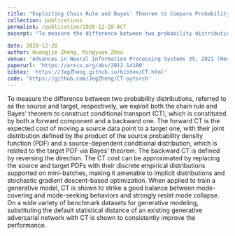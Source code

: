 ```yaml
---
title: "Exploiting Chain Rule and Bayes' Theorem to Compare Probability Distributions"
collection: publications
permalink: /publication/2020-12-28-ACT
excerpt: "To measure the difference between two probability distributions, referred to as the source and target, respectively, we exploit both the chain rule and Bayes' theorem to construct conditional transport (CT), which is constituted by both a forward component and a backward one. The forward CT is the expected cost of moving a source data point to a target one, with their joint distribution defined by the product of the source probability density function (PDF) and a source-dependent conditional distribution, which is related to the target PDF via Bayes' theorem. The backward CT is defined by reversing the direction. The CT cost can be approximated by replacing the source and target PDFs with their discrete empirical distributions supported on mini-batches, making it amenable to implicit distributions and stochastic gradient descent-based optimization. When applied to train a generative model, CT is shown to strike a good balance between mode-covering and mode-seeking behaviors and strongly resist mode collapse. On a wide variety of benchmark datasets for generative modeling, substituting the default statistical distance of an existing generative adversarial network with CT is shown to consistently improve the performance."

date: 2020-12-28
author: Huangjie Zheng, Mingyuan Zhou
venue: 'Advances in Neural Information Processing Systems 35, 2021 (NeurIPS 2021)'
paperurl: 'https://arxiv.org/abs/2012.14100'
bibtex: 'https://JegZheng.github.io/bibtex/CT.html'
code: 'https://github.com/JegZheng/CT-pytorch'
---
```

To measure the difference between two probability distributions, referred to as the source and target, respectively, we exploit both the chain rule and Bayes' theorem to construct conditional transport (CT), which is constituted by both a forward component and a backward one. The forward CT is the expected cost of moving a source data point to a target one, with their joint distribution defined by the product of the source probability density function (PDF) and a source-dependent conditional distribution, which is related to the target PDF via Bayes' theorem. The backward CT is defined by reversing the direction. The CT cost can be approximated by replacing the source and target PDFs with their discrete empirical distributions supported on mini-batches, making it amenable to implicit distributions and stochastic gradient descent-based optimization. When applied to train a generative model, CT is shown to strike a good balance between mode-covering and mode-seeking behaviors and strongly resist mode collapse. On a wide variety of benchmark datasets for generative modeling, substituting the default statistical distance of an existing generative adversarial network with CT is shown to consistently improve the performance.
